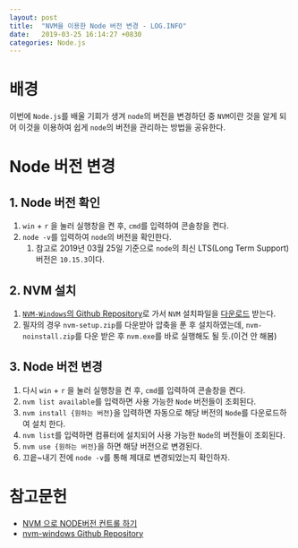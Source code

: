 ```yaml
---
layout: post
title:  "NVM을 이용한 Node 버전 변경 - LOG.INFO"
date:   2019-03-25 16:14:27 +0830
categories: Node.js
---
```


# 배경

이번에 `Node.js`를 배울 기회가 생겨 `node`의 버전을 변경하던 중 `NVM`이란 것을 알게 되어 이것을 이용하여 쉽게 `node`의 버전을 관리하는 방법을 공유한다.

# Node 버전 변경

## 1. Node 버전 확인

1. `win` + `r` 을 눌러 실행창을 켠 후, `cmd`를 입력하여 콘솔창을 켠다.
2. `node -v`를 입력하여 `node`의 버전을 확인한다.
   1. 참고로 2019년 03월 25일 기준으로 `node`의 최신 LTS(Long Term Support) 버전은 `10.15.3`이다.

## 2. NVM 설치

1. [`NVM-Windows`의 Github Repository](https://github.com/coreybutler/nvm-windows/)로 가서 `NVM` 설치파일을 [다운로드](https://github.com/coreybutler/nvm-windows/releases) 받는다.
2. 필자의 경우 `nvm-setup.zip`를 다운받아 압축을 푼 후 설치하였는데, `nvm-noinstall.zip`를 다운 받은 후 `nvm.exe`를 바로 실행해도 될 듯.(이건 안 해봄)

## 3. Node 버전 변경

1. 다시 `win` + `r` 을 눌러 실행창을 켠 후, `cmd`를 입력하여 콘솔창을 켠다.
2. `nvm list available`를 입력하면 사용 가능한 `Node` 버전들이 조회된다.
3. `nvm install {원하는 버전}`을 입력하면 자동으로 해당 버전의 `Node`를 다운로드하여 설치 한다.
4. `nvm list`를 입력하면 컴퓨터에 설치되어 사용 가능한 `Node`의 버전들이 조회된다.
5. `nvm use {원하는 버전}`을 하면 해당 버전으로 변경된다.
6. 끄읕~내기 전에 `node -v`를 통해 제대로 변경되었는지 확인하자.

# 참고문헌

- [NVM 으로 NODE버전 컨트롤 하기](https://krauser085.github.io/node.js-01-use-nvm/)
- [nvm-windows Github Repository](https://github.com/coreybutler/nvm-windows)